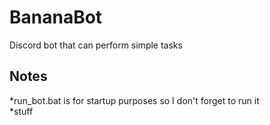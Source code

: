 # BananaBot
Discord bot that can perform simple tasks
## Notes
*run_bot.bat is for startup purposes so I don't forget to run it<br/>
*stuff
